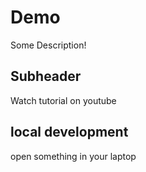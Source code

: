 # Demo



Some Description!

## Subheader

Watch tutorial on youtube

## local development
   open something in your laptop